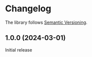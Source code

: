 <!--
SPDX-FileCopyrightText: 2024 Erik Michelson <opensource@erik.michelson.eu>

SPDX-License-Identifier: MIT
-->

# Changelog

The library follows [Semantic Versioning](https://semver.org/).

## 1.0.0 (2024-03-01)

Initial release
